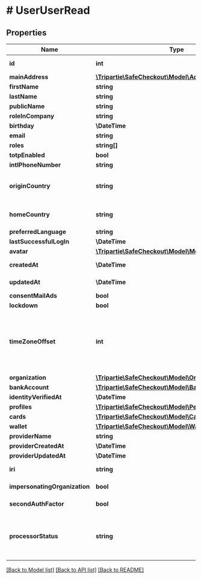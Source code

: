# # UserUserRead

## Properties

Name | Type | Description | Notes
------------ | ------------- | ------------- | -------------
**id** | **int** |  | [optional] [readonly]
**mainAddress** | [**\Tripartie\SafeCheckout\Model\AddressUserRead**](AddressUserRead.md) |  | [optional]
**firstName** | **string** |  | [optional]
**lastName** | **string** |  | [optional]
**publicName** | **string** |  | [optional]
**roleInCompany** | **string** |  | [optional]
**birthday** | **\DateTime** |  | [optional]
**email** | **string** |  |
**roles** | **string[]** |  | [optional]
**totpEnabled** | **bool** |  | [optional]
**intlPhoneNumber** | **string** |  | [optional]
**originCountry** | **string** | The nationality of the current user. | [optional]
**homeCountry** | **string** | The originating country | [optional]
**preferredLanguage** | **string** |  | [optional]
**lastSuccessfulLogIn** | **\DateTime** |  | [optional]
**avatar** | [**\Tripartie\SafeCheckout\Model\MediaUserRead**](MediaUserRead.md) |  | [optional]
**createdAt** | **\DateTime** |  | [optional] [readonly]
**updatedAt** | **\DateTime** |  | [optional] [readonly]
**consentMailAds** | **bool** |  | [optional]
**lockdown** | **bool** |  | [optional]
**timeZoneOffset** | **int** | Timezone offset. Expressed in minutes. Used for DT conversion and fraud prevention. | [optional]
**organization** | [**\Tripartie\SafeCheckout\Model\OrganizationUserRead**](OrganizationUserRead.md) |  | [optional]
**bankAccount** | [**\Tripartie\SafeCheckout\Model\BankAccountUserRead**](BankAccountUserRead.md) |  | [optional]
**identityVerifiedAt** | **\DateTime** |  | [optional]
**profiles** | [**\Tripartie\SafeCheckout\Model\PersonaUserRead[]**](PersonaUserRead.md) |  | [optional]
**cards** | [**\Tripartie\SafeCheckout\Model\CardUserRead[]**](CardUserRead.md) |  | [optional]
**wallet** | [**\Tripartie\SafeCheckout\Model\WalletUserRead**](WalletUserRead.md) |  | [optional]
**providerName** | **string** |  | [optional]
**providerCreatedAt** | **\DateTime** |  | [optional]
**providerUpdatedAt** | **\DateTime** |  | [optional]
**iri** | **string** |  | [optional] [readonly]
**impersonatingOrganization** | **bool** |  | [optional] [readonly]
**secondAuthFactor** | **bool** |  | [optional] [readonly]
**processorStatus** | **string** | Automagically infer on what state the entity is at the Payment Processor. | [optional] [readonly]

[[Back to Model list]](../../README.md#models) [[Back to API list]](../../README.md#endpoints) [[Back to README]](../../README.md)

